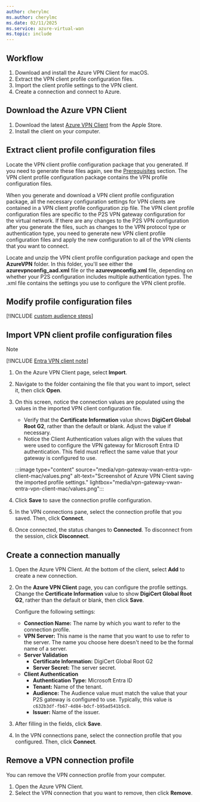 ```yaml
---
author: cherylmc
ms.author: cherylmc
ms.date: 02/11/2025
ms.service: azure-virtual-wan
ms.topic: include
---
```

## Workflow

1. Download and install the Azure VPN Client for macOS.
1. Extract the VPN client profile configuration files.
1. Import the client profile settings to the VPN client.
1. Create a connection and connect to Azure.

## Download the Azure VPN Client

1. Download the latest [Azure VPN Client](https://apps.apple.com/us/app/azure-vpn-client/id1553936137) from the Apple Store.
1. Install the client on your computer.

## <a name="generate"></a>Extract client profile configuration files

Locate the VPN client profile configuration package that you generated. If you need to generate these files again, see the [Prerequisites](#prerequisites) section. The VPN client profile configuration package contains the VPN profile configuration files.

When you generate and download a VPN client profile configuration package, all the necessary configuration settings for VPN clients are contained in a VPN client profile configuration zip file. The VPN client profile configuration files are specific to the P2S VPN gateway configuration for the virtual network. If there are any changes to the P2S VPN configuration after you generate the files, such as changes to the VPN protocol type or authentication type, you need to generate new VPN client profile configuration files and apply the new configuration to all of the VPN clients that you want to connect.

Locate and unzip the VPN client profile configuration package and open the **AzureVPN** folder. In this folder, you'll see either the **azurevpnconfig_aad.xml** file or the **azurevpnconfig.xml** file, depending on whether your P2S configuration includes multiple authentication types. The .xml file contains the settings you use to configure the VPN client profile.

## <a name="modify"></a>Modify profile configuration files

[!INCLUDE [custom audience steps](vpn-gateway-entra-vpn-client-custom.md)]

## Import VPN client profile configuration files

> [!NOTE]
> [!INCLUDE [Entra VPN client note](vpn-gateway-entra-vpn-client-note.md)]

1. On the Azure VPN Client page, select **Import**.

1. Navigate to the folder containing the file that you want to import, select it, then click **Open**.

1. On this screen, notice the connection values are populated using the values in the imported VPN client configuration file.

   * Verify that the **Certificate Information** value shows **DigiCert Global Root G2**, rather than the default or blank. Adjust the value if necessary.
   * Notice the Client Authentication values align with the values that were used to configure the VPN gateway for Microsoft Entra ID authentication. This field must reflect the same value that your gateway is configured to use.

   :::image type="content" source="media/vpn-gateway-vwan-entra-vpn-client-mac/values.png" alt-text="Screenshot of Azure VPN Client saving the imported profile settings." lightbox="media/vpn-gateway-vwan-entra-vpn-client-mac/values.png":::

1. Click **Save** to save the connection profile configuration.
1. In the VPN connections pane, select the connection profile that you saved. Then, click **Connect**.
1. Once connected, the status changes to **Connected**. To disconnect from the session, click **Disconnect**.

## Create a connection manually

1. Open the Azure VPN Client. At the bottom of the client, select **Add** to create a new connection.

1. On the **Azure VPN Client** page, you can configure the profile settings. Change the **Certificate Information** value to show **DigiCert Global Root G2**, rather than the default or blank, then click **Save**.

   Configure the following settings:

   * **Connection Name:** The name by which you want to refer to the connection profile.
   * **VPN Server:** This name is the name that you want to use to refer to the server. The name you choose here doesn't need to be the formal name of a server.
   * **Server Validation**
     * **Certificate Information:** DigiCert Global Root G2
     * **Server Secret:** The server secret.
   * **Client Authentication**
     * **Authentication Type:** Microsoft Entra ID
     * **Tenant:** Name of the tenant.
     * **Audience:** The Audience value must match the value that your P2S gateway is configured to use. Typically, this value is `c632b3df-fb67-4d84-bdcf-b95ad541b5c8`.
     * **Issuer:** Name of the issuer.
1. After filling in the fields, click **Save**.
1. In the VPN connections pane, select the connection profile that you configured. Then, click **Connect**.

## Remove a VPN connection profile

You can remove the VPN connection profile from your computer.

1. Open the Azure VPN Client.
1. Select the VPN connection that you want to remove, then click **Remove**.